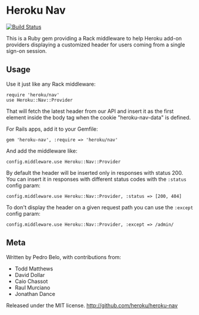 Heroku Nav
==========

[![Build Status](https://travis-ci.org/heroku/heroku-nav.png?branch=master)](https://travis-ci.org/heroku/heroku-nav)

This is a Ruby gem providing a Rack middleware to help Heroku add-on providers
displaying a customized header for users coming from a single sign-on session.

## Usage ######################################################################

Use it just like any Rack middleware:

    require 'heroku/nav'
    use Heroku::Nav::Provider

That will fetch the latest header from our API and insert it as the first
element inside the body tag when the cookie "heroku-nav-data" is defined.

For Rails apps, add it to your Gemfile:

    gem 'heroku-nav', :require => 'heroku/nav'

And add the middleware like:

    config.middleware.use Heroku::Nav::Provider

By default the header will be inserted only in responses with status 200. You can insert it in responses with different status codes with the `:status` config param:

    config.middleware.use Heroku::Nav::Provider, :status => [200, 404]

To don't display the header on a given request path you can use the `:except` config param:

    config.middleware.use Heroku::Nav::Provider, :except => /admin/

## Meta #######################################################################

Written by Pedro Belo, with contributions from:

* Todd Matthews
* David Dollar
* Caio Chassot
* Raul Murciano
* Jonathan Dance

Released under the MIT license. http://github.com/heroku/heroku-nav
